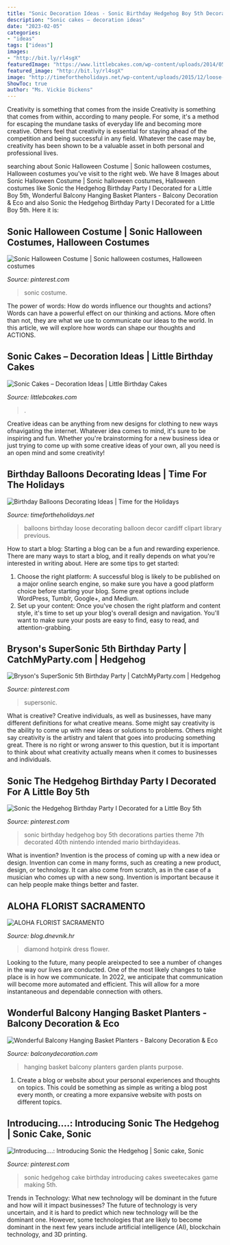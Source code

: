 ```yaml
---
title: "Sonic Decoration Ideas - Sonic Birthday Hedgehog Boy 5th Decorations Parties Theme 7th Decorated 40th Nintendo Intended Mario Birthdayideas"
description: "Sonic cakes – decoration ideas"
date: "2023-02-05"
categories:
- "ideas"
tags: ["ideas"]
images:
- "http://bit.ly/rl4sgX"
featuredImage: "https://www.littlebcakes.com/wp-content/uploads/2014/05/Sonic-Cakes-Images.jpg"
featured_image: "http://bit.ly/rl4sgX"
image: "http://timefortheholidays.net/wp-content/uploads/2015/12/loose-Birthday-balloons1.jpg"
ShowToc: true
author: "Ms. Vickie Dickens"
---
```



Creativity is something that comes from the inside
Creativity is something that comes from within, according to many people. For some, it's a method for escaping the mundane tasks of everyday life and becoming more creative. Others feel that creativity is essential for staying ahead of the competition and being successful in any field. Whatever the case may be, creativity has been shown to be a valuable asset in both personal and professional lives.

	

		
searching about Sonic Halloween Costume | Sonic halloween costumes, Halloween costumes you've visit to the right web. We have 8 Images about Sonic Halloween Costume | Sonic halloween costumes, Halloween costumes like Sonic the Hedgehog Birthday Party I Decorated for a Little Boy 5th, Wonderful Balcony Hanging Basket Planters - Balcony Decoration &amp; Eco and also Sonic the Hedgehog Birthday Party I Decorated for a Little Boy 5th. Here it is:
		
    
## Sonic Halloween Costume | Sonic Halloween Costumes, Halloween Costumes

<img loading=lazy src="https://i.pinimg.com/736x/d7/a1/51/d7a1511c1db9264572854494a8d6d3f0.jpg" onerror="this.onerror=null;this.src='https://tse4.mm.bing.net/th?id=OIP.hnaMxlVKRCOkPH3HF8WAIgHaNJ&amp;pid=15.1';" alt="Sonic Halloween Costume | Sonic halloween costumes, Halloween costumes">

_Source: pinterest.com_

>sonic costume. 

	

The power of words: How do words influence our thoughts and actions?
Words can have a powerful effect on our thinking and actions. More often than not, they are what we use to communicate our ideas to the world. In this article, we will explore how words can shape our thoughts and ACTIONS.

    
## Sonic Cakes – Decoration Ideas | Little Birthday Cakes

<img loading=lazy src="https://www.littlebcakes.com/wp-content/uploads/2014/05/Sonic-Cakes-Images.jpg" onerror="this.onerror=null;this.src='https://tse2.mm.bing.net/th?id=OIP.FXqUi1_9AJ084J4nsdJzHwHaJ4&amp;pid=15.1';" alt="Sonic Cakes – Decoration Ideas | Little Birthday Cakes">

_Source: littlebcakes.com_

>. 

	

Creative ideas can be anything from new designs for clothing to new ways ofnavigating the internet. Whatever idea comes to mind, it's sure to be inspiring and fun. Whether you're brainstorming for a new business idea or just trying to come up with some creative ideas of your own, all you need is an open mind and some creativity!

    
## Birthday Balloons Decorating Ideas | Time For The Holidays

<img loading=lazy src="http://timefortheholidays.net/wp-content/uploads/2015/12/loose-Birthday-balloons1.jpg" onerror="this.onerror=null;this.src='https://tse1.mm.bing.net/th?id=OIP.6iSIqd1qI__TqDzSBGM8rwHaFj&amp;pid=15.1';" alt="Birthday Balloons Decorating Ideas | Time for the Holidays">

_Source: timefortheholidays.net_

>balloons birthday loose decorating balloon decor cardiff clipart library previous. 

	

How to start a blog:
Starting a blog can be a fun and rewarding experience. There are many ways to start a blog, and it really depends on what you're interested in writing about. Here are some tips to get started: 
1. Choose the right platform: A successful blog is likely to be published on a major online search engine, so make sure you have a good platform choice before starting your blog. Some great options include WordPress, Tumblr, Google+, and Medium. 
2. Set up your content: Once you've chosen the right platform and content style, it's time to set up your blog's overall design and navigation. You'll want to make sure your posts are easy to find, easy to read, and attention-grabbing. 

    
## Bryson&#039;s SuperSonic 5th Birthday Party | CatchMyParty.com | Hedgehog

<img loading=lazy src="https://i.pinimg.com/736x/5f/21/dc/5f21dc0cdb283ae77c298ef7996753d1.jpg" onerror="this.onerror=null;this.src='https://tse1.mm.bing.net/th?id=OIP.drCnMUMiJNDgDtpVfbsFswHaJ3&amp;pid=15.1';" alt="Bryson&#039;s SuperSonic 5th Birthday Party | CatchMyParty.com | Hedgehog">

_Source: pinterest.com_

>supersonic. 

	

What is creative?
Creative individuals, as well as businesses, have many different definitions for what creative means. Some might say creativity is the ability to come up with new ideas or solutions to problems. Others might say creativity is the artistry and talent that goes into producing something great. There is no right or wrong answer to this question, but it is important to think about what creativity actually means when it comes to businesses and individuals.

    
## Sonic The Hedgehog Birthday Party I Decorated For A Little Boy 5th

<img loading=lazy src="https://i.pinimg.com/originals/b6/7b/6d/b67b6d7d48f208a5c8b5545578d5252b.jpg" onerror="this.onerror=null;this.src='https://tse1.mm.bing.net/th?id=OIP.l7azfL9hivjp_ROxtjnlWwHaHa&amp;pid=15.1';" alt="Sonic the Hedgehog Birthday Party I Decorated for a Little Boy 5th">

_Source: pinterest.com_

>sonic birthday hedgehog boy 5th decorations parties theme 7th decorated 40th nintendo intended mario birthdayideas. 

	

What is invention?
Invention is the process of coming up with a new idea or design. Invention can come in many forms, such as creating a new product, design, or technology. It can also come from scratch, as in the case of a musician who comes up with a new song. Invention is important because it can help people make things better and faster.

    
## ALOHA FLORIST SACRAMENTO

<img loading=lazy src="http://bit.ly/rl4sgX" onerror="this.onerror=null;this.src='https://tse3.mm.bing.net/th?id=OIP.KdSXCNAet7Aw51lC6eSthAHaFO&amp;pid=15.1';" alt="ALOHA FLORIST SACRAMENTO">

_Source: blog.dnevnik.hr_

>diamond hotpink dress flower. 

	

Looking to the future, many people areixpected to see a number of changes in the way our lives are conducted. One of the most likely changes to take place is in how we communicate. In 2022, we anticipate that communication will become more automated and efficient. This will allow for a more instantaneous and dependable connection with others.

    
## Wonderful Balcony Hanging Basket Planters - Balcony Decoration &amp; Eco

<img loading=lazy src="https://www.balconydecoration.com/wp-content/uploads/2020/02/Hanging-Basket-Plants-35.jpg" onerror="this.onerror=null;this.src='https://tse4.mm.bing.net/th?id=OIP.P0Nq8QGb3nyK-5gVKQx8nAHaLH&amp;pid=15.1';" alt="Wonderful Balcony Hanging Basket Planters - Balcony Decoration &amp; Eco">

_Source: balconydecoration.com_

>hanging basket balcony planters garden plants purpose. 

	

1. Create a blog or website about your personal experiences and thoughts on topics. This could be something as simple as writing a blog post every month, or creating a more expansive website with posts on different topics.

    
## Introducing....: Introducing Sonic The Hedgehog | Sonic Cake, Sonic

<img loading=lazy src="https://i.pinimg.com/originals/74/08/16/7408169edb0f1c88e1899fb382664858.jpg" onerror="this.onerror=null;this.src='https://tse1.mm.bing.net/th?id=OIP.MR0cNd95bnS4tkbsNfhbFQHaJ4&amp;pid=15.1';" alt="Introducing....: Introducing Sonic the Hedgehog | Sonic cake, Sonic">

_Source: pinterest.com_

>sonic hedgehog cake birthday introducing cakes sweetecakes game making 5th. 

	

Trends in Technology: What new technology will be dominant in the future and how will it impact businesses?
The future of technology is very uncertain, and it is hard to predict which new technology will be the dominant one. However, some technologies that are likely to become dominant in the next few years include artificial intelligence (AI), blockchain technology, and 3D printing.

